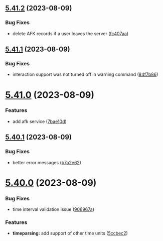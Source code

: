 ## [5.41.2](https://github.com/onesoft-sudo/sudobot/compare/v5.41.1...v5.41.2) (2023-08-09)


### Bug Fixes

* delete AFK records if a user leaves the server ([fc407aa](https://github.com/onesoft-sudo/sudobot/commit/fc407aaaadd369791ffcf502d17d514b64794e10))



## [5.41.1](https://github.com/onesoft-sudo/sudobot/compare/v5.41.0...v5.41.1) (2023-08-09)


### Bug Fixes

* interaction support was not turned off in warning command ([84f7b86](https://github.com/onesoft-sudo/sudobot/commit/84f7b8614a74339b2bc695af3e1b6d9cc95c3223))



# [5.41.0](https://github.com/onesoft-sudo/sudobot/compare/v5.40.1...v5.41.0) (2023-08-09)


### Features

* add afk service ([7bae10d](https://github.com/onesoft-sudo/sudobot/commit/7bae10dcdd3c4ea1c34a48bf57f6260baeea4f0c))



## [5.40.1](https://github.com/onesoft-sudo/sudobot/compare/v5.40.0...v5.40.1) (2023-08-09)


### Bug Fixes

* better error messages ([b7a2e62](https://github.com/onesoft-sudo/sudobot/commit/b7a2e62d3aaaf7652e2a21c5a46faf7a73d75026))



# [5.40.0](https://github.com/onesoft-sudo/sudobot/compare/v5.39.0...v5.40.0) (2023-08-09)


### Bug Fixes

* time interval validation issue ([906967a](https://github.com/onesoft-sudo/sudobot/commit/906967ac2fe497ce4ef029d0f9ba59c78cf67994))


### Features

* **timeparsing:** add support of other time units ([5ccbec2](https://github.com/onesoft-sudo/sudobot/commit/5ccbec20a78bebc0f471f1dc6b2635d2d866a212))



